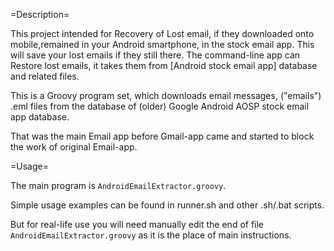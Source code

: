=Description=

This project intended for Recovery of Lost email, if they downloaded onto mobile,remained in your Android smartphone, in the stock email app.
This will save your lost emails if they still there.
The command-line app can Restore lost emails, it takes them from [Android stock email app] database and related files.

This is a Groovy program set, which downloads email messages, ("emails") .eml files from the database of (older) 
Google Android AOSP stock email app database.

That was the main Email app before Gmail-app came and started to block the work of original Email-app.

=Usage=

The main program is `AndroidEmailExtractor.groovy`.

Simple usage examples can be found in runner.sh and other .sh/.bat scripts.

But for real-life use you will need manually edit the end of file `AndroidEmailExtractor.groovy` as it is the place of main instructions.



